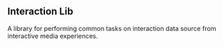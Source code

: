 ## Interaction Lib 

A library for performing common tasks on interaction data source from interactive media experiences.